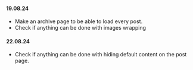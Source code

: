 #### 19.08.24

- Make an archive page to be able to load every post. 
- Check if anything can be done with images wrapping

#### 22.08.24

- Check if anything can be done with hiding default content on the post page. 